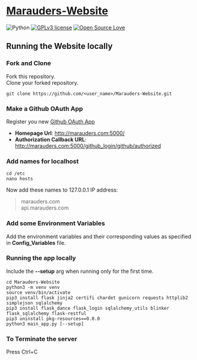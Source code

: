 # [Marauders-Website](https://github.com/Marauders-9998/Marauders-Website)
![Python](https://img.shields.io/badge/python-v3.6-blue.svg)
[![GPLv3 license](https://img.shields.io/badge/License-GPLv3-blue.svg)](http://perso.crans.org/besson/LICENSE.html)
[![Open Source Love](https://badges.frapsoft.com/os/v1/open-source.png?v=103)](https://github.com/ellerbrock/open-source-badges/)

## Running the Website locally

### Fork and Clone
Fork this repository.<br>
Clone your forked repository.
```
git clone https://github.com/<user_name>/Marauders-Website.git
```

### Make a Github OAuth App
Register you new [Github OAuth App](https://github.com/settings/applications/new)
- **Homepage Url**: http://marauders.com:5000/
- **Authorization Callback URL**: http://marauders.com:5000/github_login/github/authorized

### Add names for localhost
```
cd /etc
nano hosts
```
Now add these names to 127.0.0.1 IP address:<br>
> marauders.com<br>
> api.marauders.com

### Add some Environment Variables
Add the environment variables and their corresponding values as specified in **Config_Variables** file.

### Running the app locally

Include the **--setup** arg when running only for the first time.
```
cd Marauders-Website
python3 -m venv venv
source venv/bin/activate
pip3 install flask jinja2 certifi chardet gunicorn requests httplib2 simplejson sqlalchemy
pip3 install flask_dance flask_login sqlalchemy_utils blinker flask_sqlalchemy flask-restful
pip3 uninstall pkg-resources==0.0.0
python3 main_app.py [--setup]
```
### To Terminate the server

Press Ctrl+C
